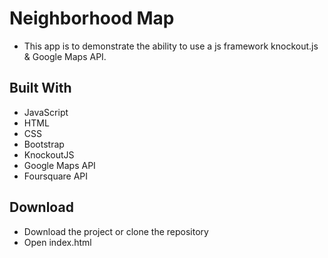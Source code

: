 # Neighborhood Map

* This app is to demonstrate the ability to use a js framework knockout.js & Google Maps API.

## Built With

* JavaScript
* HTML
* CSS
* Bootstrap
* KnockoutJS
* Google Maps API
* Foursquare API

## Download

* Download the project or clone the repository
* Open index.html